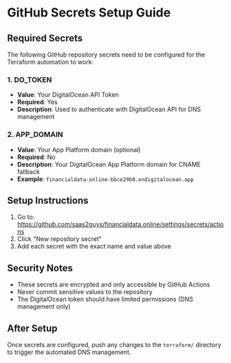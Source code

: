 # GitHub Secrets Setup Guide

## Required Secrets

The following GitHub repository secrets need to be configured for the Terraform automation to work:

### 1. DO_TOKEN
- **Value**: Your DigitalOcean API Token
- **Required**: Yes
- **Description**: Used to authenticate with DigitalOcean API for DNS management

### 2. APP_DOMAIN  
- **Value**: Your App Platform domain (optional)
- **Required**: No
- **Description**: Your DigitalOcean App Platform domain for CNAME fallback
- **Example**: `financialdata-online-bbce29b0.ondigitalocean.app`

## Setup Instructions

1. Go to: https://github.com/saas2guys/financialdata.online/settings/secrets/actions
2. Click "New repository secret"
3. Add each secret with the exact name and value above

## Security Notes

- These secrets are encrypted and only accessible by GitHub Actions
- Never commit sensitive values to the repository
- The DigitalOcean token should have limited permissions (DNS management only)

## After Setup

Once secrets are configured, push any changes to the `terraform/` directory to trigger the automated DNS management.